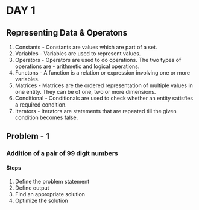 # DAY 1
## Representing Data & Operatons
1. Constants - Constants are values which are part of a set.
2. Variables - Variables are used to represent values.
3. Operators - Operators are used to do operations. The two types of operations are  - arithmetic and logical operations.
4. Functons - A function is a relation or expression involving one or more variables.
5. Matrices - Matrices are the ordered representation of multiple values in one entity. They can be of one, two or more dimensions.
6. Conditional - Conditionals are used to check whether an entity satisfies a required condition.
7. Iterators - Iterators are statements that are repeated till the given condition becomes false.

## Problem - 1
### Addition of a pair of 99 digit numbers
#### Steps
1. Define the problem statement
2. Define output
3. Find an appropriate solution
4. Optimize the solution